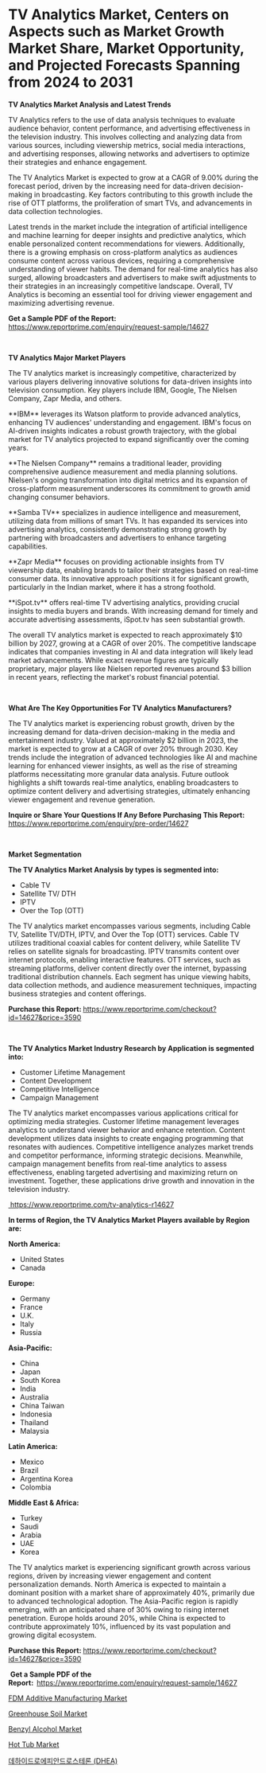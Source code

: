 <p><h1>TV Analytics Market, Centers on Aspects such as Market Growth Market Share, Market Opportunity, and Projected Forecasts Spanning from 2024 to 2031</h1></p><p><strong>TV Analytics Market Analysis and Latest Trends</strong></p>
<p><p>TV Analytics refers to the use of data analysis techniques to evaluate audience behavior, content performance, and advertising effectiveness in the television industry. This involves collecting and analyzing data from various sources, including viewership metrics, social media interactions, and advertising responses, allowing networks and advertisers to optimize their strategies and enhance engagement.</p><p>The TV Analytics Market is expected to grow at a CAGR of 9.00% during the forecast period, driven by the increasing need for data-driven decision-making in broadcasting. Key factors contributing to this growth include the rise of OTT platforms, the proliferation of smart TVs, and advancements in data collection technologies. </p><p>Latest trends in the market include the integration of artificial intelligence and machine learning for deeper insights and predictive analytics, which enable personalized content recommendations for viewers. Additionally, there is a growing emphasis on cross-platform analytics as audiences consume content across various devices, requiring a comprehensive understanding of viewer habits. The demand for real-time analytics has also surged, allowing broadcasters and advertisers to make swift adjustments to their strategies in an increasingly competitive landscape. Overall, TV Analytics is becoming an essential tool for driving viewer engagement and maximizing advertising revenue.</p></p>
<p><strong>Get a Sample PDF of the Report:&nbsp;</strong> <a href="https://www.reportprime.com/enquiry/request-sample/14627">https://www.reportprime.com/enquiry/request-sample/14627</a></p>
<p>&nbsp;</p>
<p><strong>TV Analytics Major Market Players</strong></p>
<p><p>The TV analytics market is increasingly competitive, characterized by various players delivering innovative solutions for data-driven insights into television consumption. Key players include IBM, Google, The Nielsen Company, Zapr Media, and others.</p><p>**IBM** leverages its Watson platform to provide advanced analytics, enhancing TV audiences' understanding and engagement. IBM's focus on AI-driven insights indicates a robust growth trajectory, with the global market for TV analytics projected to expand significantly over the coming years.</p><p>**The Nielsen Company** remains a traditional leader, providing comprehensive audience measurement and media planning solutions. Nielsen's ongoing transformation into digital metrics and its expansion of cross-platform measurement underscores its commitment to growth amid changing consumer behaviors.</p><p>**Samba TV** specializes in audience intelligence and measurement, utilizing data from millions of smart TVs. It has expanded its services into advertising analytics, consistently demonstrating strong growth by partnering with broadcasters and advertisers to enhance targeting capabilities.</p><p>**Zapr Media** focuses on providing actionable insights from TV viewership data, enabling brands to tailor their strategies based on real-time consumer data. Its innovative approach positions it for significant growth, particularly in the Indian market, where it has a strong foothold.</p><p>**iSpot.tv** offers real-time TV advertising analytics, providing crucial insights to media buyers and brands. With increasing demand for timely and accurate advertising assessments, iSpot.tv has seen substantial growth.</p><p>The overall TV analytics market is expected to reach approximately $10 billion by 2027, growing at a CAGR of over 20%. The competitive landscape indicates that companies investing in AI and data integration will likely lead market advancements. While exact revenue figures are typically proprietary, major players like Nielsen reported revenues around $3 billion in recent years, reflecting the market's robust financial potential.</p></p>
<p>&nbsp;</p>
<p><strong>What Are The Key Opportunities For TV Analytics Manufacturers?</strong></p>
<p><p>The TV analytics market is experiencing robust growth, driven by the increasing demand for data-driven decision-making in the media and entertainment industry. Valued at approximately $2 billion in 2023, the market is expected to grow at a CAGR of over 20% through 2030. Key trends include the integration of advanced technologies like AI and machine learning for enhanced viewer insights, as well as the rise of streaming platforms necessitating more granular data analysis. Future outlook highlights a shift towards real-time analytics, enabling broadcasters to optimize content delivery and advertising strategies, ultimately enhancing viewer engagement and revenue generation.</p></p>
<p><strong>Inquire or Share Your Questions If Any Before Purchasing This Report:</strong> <a href="https://www.reportprime.com/enquiry/pre-order/14627">https://www.reportprime.com/enquiry/pre-order/14627</a></p>
<p>&nbsp;</p>
<p><strong>Market Segmentation</strong></p>
<p><strong>The TV Analytics Market Analysis by types is segmented into:</strong></p>
<p><ul><li>Cable TV</li><li>Satellite TV/ DTH</li><li>IPTV</li><li>Over the Top (OTT)</li></ul></p>
<p><p>The TV analytics market encompasses various segments, including Cable TV, Satellite TV/DTH, IPTV, and Over the Top (OTT) services. Cable TV utilizes traditional coaxial cables for content delivery, while Satellite TV relies on satellite signals for broadcasting. IPTV transmits content over internet protocols, enabling interactive features. OTT services, such as streaming platforms, deliver content directly over the internet, bypassing traditional distribution channels. Each segment has unique viewing habits, data collection methods, and audience measurement techniques, impacting business strategies and content offerings.</p></p>
<p><strong>Purchase this Report:&nbsp;</strong><a href="https://www.reportprime.com/checkout?id=14627&price=3590">https://www.reportprime.com/checkout?id=14627&price=3590</a></p>
<p>&nbsp;</p>
<p><strong>The TV Analytics Market Industry Research by Application is segmented into:</strong></p>
<p><ul><li>Customer Lifetime Management</li><li>Content Development</li><li>Competitive Intelligence</li><li>Campaign Management</li></ul></p>
<p><p>The TV analytics market encompasses various applications critical for optimizing media strategies. Customer lifetime management leverages analytics to understand viewer behavior and enhance retention. Content development utilizes data insights to create engaging programming that resonates with audiences. Competitive intelligence analyzes market trends and competitor performance, informing strategic decisions. Meanwhile, campaign management benefits from real-time analytics to assess effectiveness, enabling targeted advertising and maximizing return on investment. Together, these applications drive growth and innovation in the television industry.</p></p>
<p><a href="https://www.reportprime.com/tv-analytics-r14627">&nbsp;https://www.reportprime.com/tv-analytics-r14627</a></p>
<p><strong>In terms of Region, the TV Analytics Market Players available by Region are:</strong></p>
<p>
    <p> <strong> North America: </strong>
        <ul>
            <li>United States</li>
            <li>Canada</li>
        </ul>
        </p> 
    <p> <strong> Europe: </strong>
        <ul>
            <li>Germany</li>
            <li>France</li>
            <li>U.K.</li>
            <li>Italy</li>
            <li>Russia</li>
        </ul>
        </p> 
    <p> <strong> Asia-Pacific: </strong>
        <ul>
            <li>China</li>
            <li>Japan</li>
            <li>South Korea</li>
            <li>India</li>
            <li>Australia</li>
            <li>China Taiwan</li>
            <li>Indonesia</li>
            <li>Thailand</li>
            <li>Malaysia</li>
        </ul>
        </p> 
    <p> <strong> Latin America: </strong>
        <ul>
            <li>Mexico</li>
            <li>Brazil</li>
            <li>Argentina Korea</li>
            <li>Colombia</li>
        </ul>
        </p> 
    <p> <strong> Middle East & Africa: </strong>
        <ul>
            <li>Turkey</li>
            <li>Saudi</li>
            <li>Arabia</li>
            <li>UAE</li>
            <li>Korea</li>
        </ul>
    </p>
    </p>
<p><p>The TV analytics market is experiencing significant growth across various regions, driven by increasing viewer engagement and content personalization demands. North America is expected to maintain a dominant position with a market share of approximately 40%, primarily due to advanced technological adoption. The Asia-Pacific region is rapidly emerging, with an anticipated share of 30% owing to rising internet penetration. Europe holds around 20%, while China is expected to contribute approximately 10%, influenced by its vast population and growing digital ecosystem.</p></p>
<p><strong>Purchase this Report: </strong><a href="https://www.reportprime.com/checkout?id=14627&price=3590">https://www.reportprime.com/checkout?id=14627&price=3590</a></p>
<p>&nbsp;<strong>Get a Sample PDF of the Report:&nbsp;&nbsp;</strong><a href="https://www.reportprime.com/enquiry/request-sample/14627">https://www.reportprime.com/enquiry/request-sample/14627</a></p>
<p><strong></strong></p>
<p><p><a href="https://www.linkedin.com/pulse/exploring-fdm-additive-manufacturing-market-dynamics-global-nyasc?trackingId=Adt0UXk6TmCDdeRogyGh6Q%3D%3D">FDM Additive Manufacturing Market</a></p><p><a href="https://issuu.com/reportprime-2/docs/greenhouse-soil-market-size-2030.pp_79440f0715fa62">Greenhouse Soil Market</a></p><p><a href="https://medium.com/@irwingibson2023/benzyl-alcohol-market-trends-and-market-growth-outlook-2024-2031-8826e85dd952">Benzyl Alcohol Market</a></p><p><a href="https://medium.com/@joeyojholms59/the-market-for-hot-tub-market-is-examined-in-this-report-along-with-the-factors-that-are-d93ac4f481ca">Hot Tub Market</a></p><p><a href="https://medium.com/@gabrielblanda5656/%EC%84%B8%EA%B3%84-dehydroepiandrosterone-dhea-market-%EC%9D%80-2024%EC%97%90%EC%84%9C-2031%EB%A1%9C-%EC%97%B0%ED%8F%89%EA%B7%A0-%EC%A6%9D%EA%B0%80%EC%9C%A8%EC%9D%84-%EB%B3%B4%EC%9D%BC-%EA%B2%83%EC%9C%BC%EB%A1%9C-%EC%98%88%EC%83%81%EB%90%A9%EB%8B%88%EB%8B%A4-a443803c0126?postPublishedType=initial">데하이드로에피안드로스테론 (DHEA)</a></p></p>